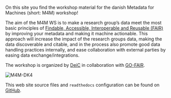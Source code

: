On this site you find the workshop material for the danish Metadata for Machines (short: M4M) workshop!

The aim of the M4M WS is to make a research group’s data meet the most basic principles of [Findable, Accessible, Interoperable and Reusable (FAIR)](https://www.go-fair.org/fair-principles/) by improving your metadata and making it machine actionable. This approach will increase the impact of the research groups data, making the data discoverable and citable, and in the process also promote good data handling practices internally, and ease collaboration with external parties by easing data exchange/integrations.

The workshop is organized by [DeiC](https://www.deic.dk/) in collaboration with [GO-FAIR](https://www.go-fair.org/).

![M4M-DK4](https://user-images.githubusercontent.com/74252404/116230335-cf7cfb80-a757-11eb-82cb-34fac1b1957b.png)

This web site source files and `readthedocs` configuration can be found on [GitHub](https://github.com/m4m-dk/M4M-DK/).
